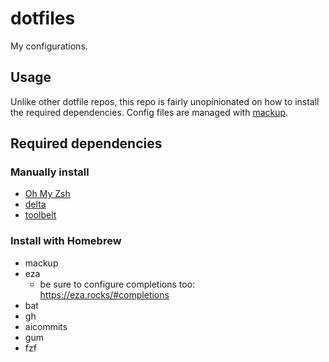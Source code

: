 # dotfiles

My configurations.

## Usage

Unlike other dotfile repos, this repo is fairly unopinionated on how to install the required dependencies. Config files are managed with [mackup](https://github.com/lra/mackup).

## Required dependencies

### Manually install
- [Oh My Zsh](https://ohmyz.sh/)
- [delta](https://github.com/dandavison/delta)
- [toolbelt](https://github.com/DevonFulcher/toolbelt)

### Install with Homebrew
- mackup
- eza
  - be sure to configure completions too: https://eza.rocks/#completions
- bat
- gh
- aicommits
- gum
- fzf

